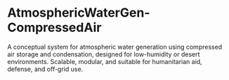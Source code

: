# AtmosphericWaterGen-CompressedAir
A conceptual system for atmospheric water generation using compressed air storage and condensation, designed for low-humidity or desert environments. Scalable, modular, and suitable for humanitarian aid, defense, and off-grid use.
